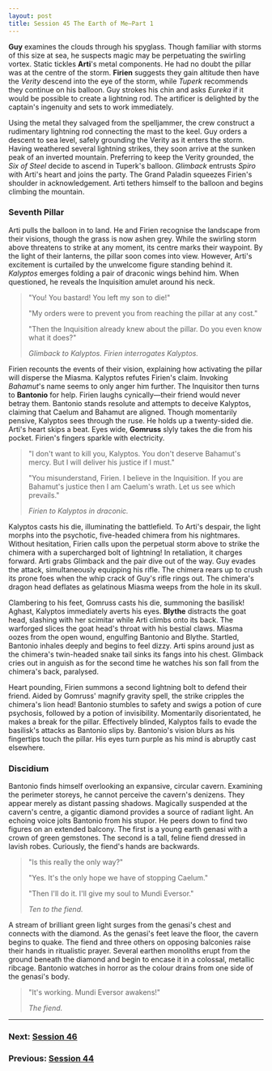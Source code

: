 ```yaml
---
layout: post
title: Session 45 The Earth of Me—Part 1
---
```


**Guy** examines the clouds through his spyglass. Though familiar with storms of this size at sea, he suspects magic may be perpetuating the swirling vortex. Static tickles **Arti**'s metal components. He had no doubt the pillar was at the centre of the storm. **Firien** suggests they gain altitude then have the *Verity* descend into the eye of the storm, while *Tuperk* recommends they continue on his balloon. Guy strokes his chin and asks *Eureka* if it would be possible to create a lightning rod. The artificer is delighted by the captain's ingenuity and sets to work immediately.

Using the metal they salvaged from the spelljammer, the crew construct a rudimentary lightning rod connecting the mast to the keel. Guy orders a descent to sea level, safely grounding the Verity as it enters the storm. Having weathered several lightning strikes, they soon arrive at the sunken peak of an inverted mountain. Preferring to keep the Verity grounded, the *Six of Steel* decide to ascend in Tuperk's balloon. *Glimback* entrusts *Spiro* with Arti's heart and joins the party. The Grand Paladin squeezes Firien's shoulder in acknowledgement. Arti tethers himself to the balloon and begins climbing the mountain.

### Seventh Pillar

Arti pulls the balloon in to land. He and Firien recognise the landscape from their visions, though the grass is now ashen grey. While the swirling storm above threatens to strike at any moment, its centre marks their waypoint. By the light of their lanterns, the pillar soon comes into view. However, Arti's excitement is curtailed by the unwelcome figure standing behind it. *Kalyptos* emerges folding a pair of draconic wings behind him. When questioned, he reveals the Inquisition amulet around his neck.

> "You! You bastard! You left my son to die!"
>
> "My orders were to prevent you from reaching the pillar at any cost."
>
> "Then the Inquisition already knew about the pillar. Do you even know what it does?"
>
> *Glimback to Kalyptos. Firien interrogates Kalyptos.*

Firien recounts the events of their vision, explaining how activating the pillar will disperse the Miasma. Kalyptos refutes Firien's claim. Invoking *Bahamut*'s name seems to only anger him further. The Inquisitor then turns to **Bantonio** for help. Firien laughs cynically—their friend would never betray them. Bantonio stands resolute and attempts to deceive Kalyptos, claiming that Caelum and Bahamut are aligned. Though momentarily pensive, Kalyptos sees through the ruse. He holds up a twenty-sided die. Arti's heart skips a beat. Eyes wide, **Gomruss** slyly takes the die from his pocket. Firien's fingers sparkle with electricity.

> "I don't want to kill you, Kalyptos. You don't deserve Bahamut's mercy. But I will deliver his justice if I must."
>
> "You misunderstand, Firien. I believe in the Inquisition. If you are Bahamut's justice then I am Caelum's wrath. Let us see which prevails."
>
> *Firien to Kalyptos in draconic.*

Kalyptos casts his die, illuminating the battlefield. To Arti's despair, the light morphs into the psychotic, five-headed chimera from his nightmares. Without hesitation, Firien calls upon the perpetual storm above to strike the chimera with a supercharged bolt of lightning! In retaliation, it charges forward. Arti grabs Glimback and the pair dive out of the way. Guy evades the attack, simultaneously equipping his rifle. The chimera rears up to crush its prone foes when the whip crack of Guy's rifle rings out. The chimera's dragon head deflates as gelatinous Miasma weeps from the hole in its skull.

Clambering to his feet, Gomruss casts his die, summoning the basilisk! Aghast, Kalyptos immediately averts his eyes. **Blythe** distracts the goat head, slashing with her scimitar while Arti climbs onto its back. The warforged slices the goat head's throat with his bestial claws. Miasma oozes from the open wound, engulfing Bantonio and Blythe. Startled, Bantonio inhales deeply and begins to feel dizzy. Arti spins around just as the chimera's twin-headed snake tail sinks its fangs into his chest. Glimback cries out in anguish as for the second time he watches his son fall from the chimera's back, paralysed.

Heart pounding, Firien summons a second lightning bolt to defend their friend. Aided by Gomruss' magnify gravity spell, the strike cripples the chimera's lion head! Bantonio stumbles to safety and swigs a potion of cure psychosis, followed by a potion of invisibility. Momentarily disorientated, he makes a break for the pillar. Effectively blinded, Kalyptos fails to evade the basilisk's attacks as Bantonio slips by. Bantonio's vision blurs as his fingertips touch the pillar. His eyes turn purple as his mind is abruptly cast elsewhere.

### Discidium

Bantonio finds himself overlooking an expansive, circular cavern. Examining the perimeter storeys, he cannot perceive the cavern's denizens. They appear merely as distant passing shadows. Magically suspended at the cavern's centre, a gigantic diamond provides a source of radiant light. An echoing voice jolts Bantonio from his stupor. He peers down to find two figures on an extended balcony. The first is a young earth genasi with a crown of green gemstones. The second is a tall, feline fiend dressed in lavish robes. Curiously, the fiend's hands are backwards.

> "Is this really the only way?"
>
> "Yes. It's the only hope we have of stopping Caelum."
>
> "Then I'll do it. I'll give my soul to Mundi Eversor."
>
> *Ten to the fiend.*

A stream of brilliant green light surges from the genasi's chest and connects with the diamond. As the genasi's feet leave the floor, the cavern begins to quake. The fiend and three others on opposing balconies raise their hands in ritualistic prayer. Several earthen monoliths erupt from the ground beneath the diamond and begin to encase it in a colossal, metallic ribcage. Bantonio watches in horror as the colour drains from one side of the genasi's body.

> "It's working. Mundi Eversor awakens!"
>
> *The fiend.*

---

### **Next: [Session 46](session-46)**
### **Previous: [Session 44](session-44)**
